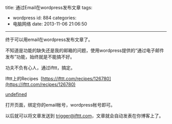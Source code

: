 title: 通过Email在wordpress发布文章
tags:
  - wordpress
id: 884
categories:
  - 电脑网络
date: 2013-11-06 21:06:50
---

终于可以用email在wordpress发布文章了。

不知道是功能的缺失还是我的邮箱的问题，使用wordpress提供的“通过电子邮件发布”功能，始终就是不能搞不好。

功夫不负有心人，通过ifttt，搞定。

Ifttt上的Recipes  [https://ifttt.com/recipes/126780](https://ifttt.com/recipes/126780)

[undefined](http://ilidong.com/wp-content/uploads/2013/11/ifttt.png)

打开页面，绑定你的email帐号，wordpress帐号即可。

以后就可以将文章发送到 <a>trigger@ifttt.com</a>，文章就会自动发表在你博客上了。